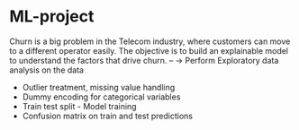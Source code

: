 # ML-project
Churn is a big problem in the Telecom industry, where customers can move to a different operator easily. The objective is to build an explainable model to understand the factors that drive churn. 
– -> Perform Exploratory data analysis on the data 
- Outlier treatment, missing value handling
- Dummy encoding for categorical variables
- Train test split - Model training
- Confusion matrix on train and test predictions
